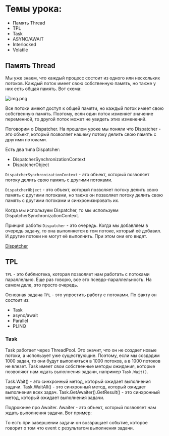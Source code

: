 ﻿# Темы урока: 
* Память Thread 
* TPL
* Task
* ASYNC/AWAIT
* Interlocked
* Volatile


## Память Thread
Мы уже знаем, что каждый процесс
состоит из одного или нескольких
потоков. Каждый поток имеет свою
собственную память, но также у 
них есть общая память. Вот схема: 

![img.png](https://tooslowexception.com/wp-content/uploads/2019/08/gcposter05.png)

Все потоки имеют доступ к общей памяти,
но каждый поток имеет свою собственную
память. Поэтому, если один поток изменяет
значение переменной, то другой поток
может не увидеть этих изменений.


Поговорим о Dispatcher. На прошлом уроке мы поняли
что Dispatcher - это объект, который позволяет нашему потоку
делить свою память с другими потоками. 

Есть два типа Dispatcher:
* DispatcherSynchronizationContext
* DispatcherObject

`DispatcherSynchronizationContext` - это объект, который
позволяет потоку делить свою память с другими потоками.

`DispatcherObject` - это объект, который позволяет потоку
делить свою память с другими потоками, но также он
позволяет потоку делить свою память с другими потоками
и синхронизировать их.

Когда мы используем Dispatcher, то мы используем DispatcherSynchronizationContext.

Принцип работы `Dispatcher` - это очередь. Когда мы добавляем
в очередь задачу, то она выполняется в том потоке, который
её добавил. И другие потоки не могут её выполнить. При этом они его видят.

[Dispatcher](https://learn.microsoft.com/ru-ru/dotnet/api/system.windows.threading.dispatcher?view=windowsdesktop-7.0)


## TPL

`TPL` - это библиотека, которая позволяет нам работать с потоками параллельно.
Еще раз говорю, все это псевдо-параллельность. На самом деле, это просто очередь.

Основная задача `TPL` - это упростить работу с потоками. 
По факту он состоит из:
* Task
* async/await
* Parallel
* PLINQ

### Task
Task работает через ThreadPool. Это значит, что он не создает новые потоки,
а использует уже существующие. Поэтому, если мы создадим 1000 задач, то они
будут выполняться в 1000 потоков, а в 1000 потоков не влезет.
Task имеет свои собственные методы ожидания, которые позволяют нам
ждать выполнения задачи, например `Task.Wait()`.

Task.Wait() - это синхронный метод, который ожидает выполнения задачи.
Task.WaitAll() - это синхронный метод, который ожидает выполнения всех задач.
Task.GetAwaiter().GetResult() - это синхронный метод, который ожидает выполнения задачи.


Подроюнее про Awaiter. Awaiter - это объект, который позволяет нам
ждать выполнения задачи. Вот пример:

То есть при завершении задачи он возвращает событие, которое говорит о том что 
event с результатом выполнения задачи. 



